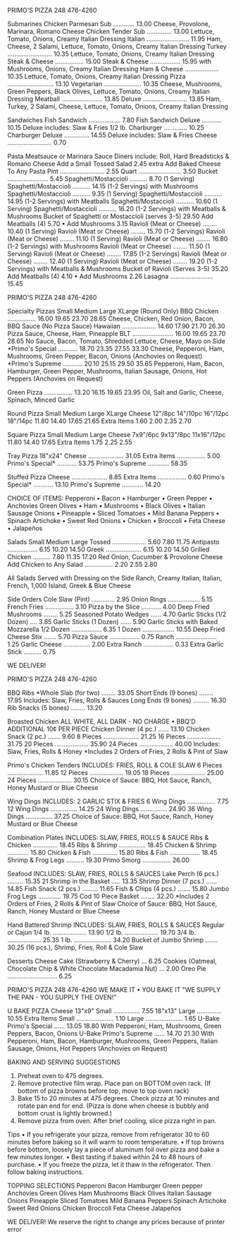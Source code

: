 PRIMO'S PIZZA  248 476-4260

Submarines
Chicken Parmesan Sub ............ 13.00
  Cheese, Provolone, Marinara, Romano Cheese
Chicken Tender Sub .............. 13.00
  Lettuce, Tomato, Onions, Creamy Italian Dressing
Italian ........................ 11.95
  Ham, Cheese, 2 Salami, Lettuce, Tomato, Onions, Creamy Italian Dressing
Turkey ......................... 10.35
  Lettuce, Tomato, Onions, Creamy Italian Dressing
Steak & Cheese ................ 15.00
Steak & Cheese ................. 15.95
  with Mushrooms, Onions, Creamy Italian Dressing
Ham & Cheese ................... 10.35
  Lettuce, Tomato, Onions, Creamy Italian Dressing
Pizza .......................... 13.10
Vegetarian ..................... 10.35
  Cheese, Mushrooms, Green Peppers, Black Olives, Lettuce, Tomato, Onions, Creamy Italian Dressing
Meatball ....................... 13.85
Deluxe ......................... 13.85
  Ham, Turkey, 2 Salami, Cheese, Lettuce, Tomato, Onions, Creamy Italian Dressing

Sandwiches
Fish Sandwich .................. 7.80
Fish Sandwich Deluxe ........... 10.15
  Deluxe includes: Slaw & Fries
1/2 lb. Charburger ............. 10.25
Charburger Deluxe .............. 14.55
  Deluxe includes: Slaw & Fries
Cheese ......................... 0.70

Pasta
Meatsauce or Marinara Sauce
Diners include: Roll, Hard Breadsticks & Romano Cheese
Add a Small Tossed Salad 2.45 extra
Add Baked Cheese To Any Pasta
  Pint ......................... 2.55
  Quart ........................ 3.50
  Bucket ....................... 5.45
Spaghetti/Mostaccioli .......... 8.70  (1 Serving)
Spaghetti/Mostaccioli .......... 14.15 (1-2 Servings)
  with Mushrooms
Spaghetti/Mostaccioli .......... 9.35  (1 Serving)
Spaghetti/Mostaccioli .......... 14.95 (1-2 Servings)
  with Meatballs
Spaghetti/Mostaccioli .......... 10.60  (1 Serving)
Spaghetti/Mostaccioli .......... 16.20 (1-2 Servings)
  with Meatballs & Mushrooms
Bucket of Spaghetti or Mostaccioli (serves 3-5) 29.50
  Add Meatballs (4) 5.70 • Add Mushrooms 3.15
Ravioli (Meat or Cheese) ........ 10.40  (1 Serving)
Ravioli (Meat or Cheese) ........ 15.70 (1-2 Servings)
Ravioli (Meat or Cheese) ........ 11.10  (1 Serving)
Ravioli (Meat or Cheese) ........ 16.80 (1-2 Servings)
  with Mushrooms
Ravioli (Meat or Cheese) ........ 11.50  (1 Serving)
Ravioli (Meat or Cheese) ........ 17.85 (1-2 Servings)
Ravioli (Meat or Cheese) ........ 12.40  (1 Serving)
Ravioli (Meat or Cheese) ........ 19.20 (1-2 Servings)
  with Meatballs & Mushrooms
Bucket of Ravioli (Serves 3-5) 35.20
  Add Meatballs (4) 4.10 • Add Mushrooms 2.26
Lasagna ........................ 15.45

PRIMO'S PIZZA  248 476-4260

Specialty Pizzas              Small    Medium    Large    XLarge (Round Only)
BBQ Chicken ................ 16.00    19.65     23.70    28.65
  Cheese, Chicken, Red Onion, Bacon, BBQ Sauce (No Pizza Sauce)
Hawaiian ................... 14.60    17.90     21.70    26.30
  Pizza Sauce, Cheese, Ham, Pineapple
BLT ....................... 16.00    19.65     23.70    28.65
  No Sauce, Bacon, Tomato, Shredded Lettuce, Cheese, Mayo on Side
*Primo's Special ........... 18.70    23.35     27.55    33.30
  Cheese, Pepperoni, Ham, Mushrooms, Green Pepper, Bacon, Onions (Anchovies on Request)
*Primo's Supreme ........... 20.10    25.15     29.50    35.65
  Pepperoni, Ham, Bacon, Hamburger, Green Pepper, Mushrooms, Italian Sausage, Onions,
  Hot Peppers (Anchovies on Request)

Green Pizza ................ 13.20    16.15     19.65    23.95
  Oil, Salt and Garlic, Cheese, Spinach, Minced Garlic

Round Pizza                Small    Medium    Large    XLarge
Cheese                   12"/8pc  14"/10pc  16"/12pc  18"/14pc
                        11.80    14.40     17.65     21.65
Extra Items              1.60     2.00      2.35      2.70

Square Pizza              Small    Medium    Large
Cheese                   7x9"/6pc 9x13"/8pc 11x16"/12pc
                        11.80    14.40     17.65
Extra Items              1.75     2.25      2.55

Tray Pizza 18"x24"
Cheese .................... 31.05
Extra Items ................ 5.00
Primo's Special* ........... 53.75
Primo's Supreme ............ 58.35

Stuffed Pizza
Cheese .................... 8.85
Extra Items ................ 0.60
Primo's Special* ........... 13.10
Primo's Supreme ............ 14.20

CHOICE OF ITEMS:
Pepperoni • Bacon • Hamburger • Green Pepper • Anchovies
Green Olives • Ham • Mushrooms • Black Olives • Italian Sausage
Onions • Pineapple • Sliced Tomatoes • Mild Banana Peppers • Spinach
Artichoke • Sweet Red Onions • Chicken • Broccoli • Feta Cheese • Jalapeños

Salads                       Small    Medium    Large
Tossed ................... 5.60     7.80      11.75
Antipasto ................. 6.15     10.20      14.50
Greek .................... 6.15     10.20      14.50
Grilled Chicken .......... 7.80     11.35     17.20
  Red Onion, Cucumber & Provolone Cheese
Add Chicken to
Any Salad ................ 2.20     2.55      2.80

All Salads Served with Dressing on the Side
Ranch, Creamy Italian, Italian, French,
1,000 Island, Greek & Blue Cheese

Side Orders
Cole Slaw (Pint) ............. 2.95
Onion Rings .................. 5.15
French Fries ................ 3.10
Pizza by the Slice ........... 4.00
Deep Fried Mushrooms ........ 5.25
Seasoned Potato Wedges ...... 4.70
Garlic Sticks (1/2 Dozen) .... 3.85
Garlic Sticks (1 Dozen) ...... 5.90
Garlic Sticks with Baked Mozzarella
  1/2 Dozen ................. 6.35
  1 Dozen .................. 10.55
Deep Fried Cheese Stix ....... 5.70
Pizza Sauce ................. 0.75
Ranch ....................... 1.25
Garlic Cheese ............... 2.00
Extra Ranch ................. 0.33
Extra Garlic Stick .......... 0.75

WE DELIVER!

PRIMO'S PIZZA  248 476-4260

BBQ Ribs
*Whole Slab (for two) ........ 33.05
Short Ends (9 bones) ........ 17.95
  Includes: Slaw, Fries, Rolls & Sauces
Long Ends (9 bones) ......... 16.30
Rib Snacks (5 bones) ........ 13.20

Broasted Chicken
ALL WHITE, ALL DARK - NO CHARGE • BBQ'D ADDITIONAL 10¢ PER PIECE
Chicken Dinner (4 pc.) ...... 13.10
Chicken Snack (2 pc.) ....... 9.60
8 Pieces .................... 21.25
16 Pieces ................... 31.75
20 Pieces ................... 35.90
24 Pieces ................... 40.00
  Includes: Slaw, Fries, Rolls & Honey
  *Includes 2 Orders of Fries, 2 Rolls & Pint of Slaw

Primo's Chicken Tenders
INCLUDES: FRIES, ROLL & COLE SLAW
6 Pieces .................... 11.85
12 Pieces ................... 19.05
18 Pieces ................... 25.00
24 Pieces ................... 30.15
Choice of Sauce:
BBQ, Hot Sauce, Ranch, Honey Mustard or Blue Cheese

Wing Dings
INCLUDES: 2 GARLIC STIX & FRIES
6 Wing Dings ................ 7.75
12 Wing Dings ............... 14.25
24 Wing Dings ............... 24.90
36 Wing Dings ............... 37.25
Choice of Sauce:
BBQ, Hot Sauce, Ranch, Honey Mustard or Blue Cheese

Combination Plates
INCLUDES: SLAW, FRIES, ROLLS & SAUCE
Ribs & Chicken .............. 18.45
Ribs & Shrimp ............... 18.45
Chicken & Shrimp ............ 15.80
Chicken & Fish .............. 15.80
Ribs & Fish ................. 18.45
Shrimp & Frog Legs .......... 19.30
Primo Smorg ................ 26.00

Seafood
INCLUDES: SLAW, FRIES, ROLLS & SAUCES
Lake Perch (6 pcs.) ......... 15.35
21 Shrimp in the Basket ..... 13.35
Shrimp Dinner (7 pcs.) ...... 14.85
Fish Snack (2 pcs.) ......... 11.65
Fish & Chips (4 pcs.) ....... 15.80
Jumbo Frog Legs ............. 19.75
Cod 10 Piece Basket ........ 32.20
*Includes 2 Orders of Fries, 2 Rolls & Pint of Slaw
Choice of Sauce:
BBQ, Hot Sauce, Ranch, Honey Mustard or Blue Cheese

Hand Battered Shrimp
INCLUDES: SLAW, FRIES, ROLLS & SAUCES
Regular or Cajun
  1/4 lb. ................... 13.90
  1/2 lb. ................... 19.70
  3/4 lb. ................... 25.35
  1 lb. ..................... 34.20
Bucket of Jumbo Shrimp ....... 30.25
  (16 pcs.), Shrimp, Fries, Roll & Cole Slaw

Desserts
Cheese Cake (Strawberry & Cherry) ... 6.25
Cookies (Oatmeal, Chocolate Chip & White Chocolate Macadamia Nut) ... 2.00
Oreo Pie ............................ 6.25

PRIMO'S PIZZA  248 476-4260
WE MAKE IT • YOU BAKE IT
"WE SUPPLY THE PAN - YOU SUPPLY THE OVEN!"

U BAKE PIZZA
Cheese
  13"x9" Small ............... 7.55
  18"x13" Large .............. 10.55
Extra Items
  Small ..................... 1.10
  Large ..................... 1.65
U-Bake Primo's Special ...... 13.05    18.80
  With Pepperoni, Ham, Mushrooms, Green Peppers, Bacon, Onions
U-Bake Primo's Supreme ...... 14.70    21.30
  With Pepperoni, Ham, Bacon, Hamburger, Mushrooms, Green Peppers,
  Italian Sausage, Onions, Hot Peppers (Anchovies on Request)

BAKING AND SERVING SUGGESTIONS
1. Preheat oven to 475 degrees.
2. Remove protective film wrap. Place pan on BOTTOM oven rack. (If bottom of pizza browns before top, move to top oven rack)
3. Bake 15 to 20 minutes at 475 degrees.
   Check pizza at 10 minutes and rotate pan end for end.
   (Pizza is done when cheese is bubbly and bottom crust is lightly browned.)
4. Remove pizza from oven. After brief cooling, slice pizza right in pan.

Tips
• If you refrigerate your pizza, remove from refrigerator 30 to 60 minutes before baking so it will warm to room temperature.
• If top browns before bottom, loosely lay a piece of aluminum foil over pizza and bake a few minutes longer.
• Best tasting if baked within 24 to 48 hours of purchase.
• If you freeze the pizza, let it thaw in the refrigerator. Then follow baking instructions.

TOPPING SELECTIONS
Pepperoni
Bacon
Hamburger
Green pepper
Anchovies
Green Olives
Ham
Mushrooms
Black Olives
Italian Sausage
Onions
Pineapple
Sliced Tomatoes
Mild Banana Peppers
Spinach
Artichoke
Sweet Red Onions
Chicken
Broccoli
Feta Cheese
Jalapeños

WE DELIVER!
We reserve the right to change any prices because of printer error